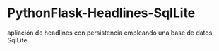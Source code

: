 # PythonFlask-Headlines-SqlLite
apliación de headlines con persistencia empleando una base de datos SqlLite
